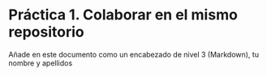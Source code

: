 # Práctica 1. Colaborar en el mismo repositorio
Añade en este documento como un encabezado de nivel 3 (Markdown), tu nombre y apellidos
